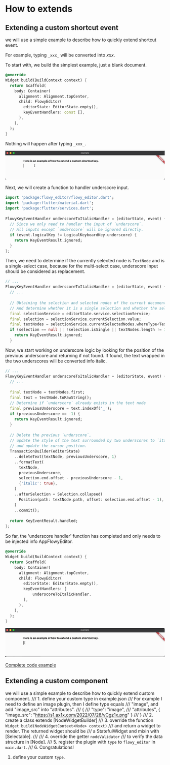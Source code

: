 # How to extends

## Extending a custom shortcut event
we will use a simple example to describe how to quickly extend shortcut event.

For example, typing `_xxx_` will be converted into _xxx_.

To start with, we build the simplest example, just a blank document.

```dart
@override
Widget build(BuildContext context) {
  return Scaffold(
    body: Container(
      alignment: Alignment.topCenter,
      child: FlowyEditor(
        editorState: EditorState.empty(),
        keyEventHandlers: const [],
      ),
    ),
  );
}
```

Nothing will happen after typing `_xxx_`.

![Before](./images/custom_a_shortcut_key_before.gif)

Next, we will create a function to handler underscore input.

```dart
import 'package:flowy_editor/flowy_editor.dart';
import 'package:flutter/material.dart';
import 'package:flutter/services.dart';

FlowyKeyEventHandler underscoreToItalicHandler = (editorState, event) {
  // Since we only need to handler the input of `underscore`.
  // All inputs except `underscore` will be ignored directly.
  if (event.logicalKey != LogicalKeyboardKey.underscore) {
    return KeyEventResult.ignored;
  }
};
```

Then, we need to determine if the currently selected node is `TextNode` and is a single-select case, because for the multi-select case, underscore input should be considered as replacement.

```dart
// ...
FlowyKeyEventHandler underscoreToItalicHandler = (editorState, event) {
  // ...
  
  // Obtaining the selection and selected nodes of the current document through `selectionService`.
  // And determine whether it is a single selection and whether the selected node is a text node.
  final selectionService = editorState.service.selectionService;
  final selection = selectionService.currentSelection.value;
  final textNodes = selectionService.currentSelectedNodes.whereType<TextNode>();
  if (selection == null || !selection.isSingle || textNodes.length != 1) {
    return KeyEventResult.ignored;
  }
```

Now, we start working on underscore logic by looking for the position of the previous underscore and returning if not found. If found, the text wrapped in the two underscores will be converted info italic.

```dart
// ...
FlowyKeyEventHandler underscoreToItalicHandler = (editorState, event) {
  // ...

  final textNode = textNodes.first;
  final text = textNode.toRawString();
  // Determine if `underscore` already exists in the text node
  final previousUnderscore = text.indexOf('_');
  if (previousUnderscore == -1) {
    return KeyEventResult.ignored;
  }

  // Delete the previous `underscore`,
  // update the style of the text surrounded by two underscores to `italic`,
  // and update the cursor position.
  TransactionBuilder(editorState)
    ..deleteText(textNode, previousUnderscore, 1)
    ..formatText(
      textNode,
      previousUnderscore,
      selection.end.offset - previousUnderscore - 1,
      {'italic': true},
    )
    ..afterSelection = Selection.collapsed(
      Position(path: textNode.path, offset: selection.end.offset - 1),
    )
    ..commit();

  return KeyEventResult.handled;
};
```

So far, the 'underscore handler' function has completed and only needs to be injected info AppFlowyEditor.

```dart
@override
Widget build(BuildContext context) {
  return Scaffold(
    body: Container(
      alignment: Alignment.topCenter,
      child: FlowyEditor(
        editorState: EditorState.empty(),
        keyEventHandlers: [
            underscoreToItalicHandler,
        ],
      ),
    ),
  );
}
```

![After](./images/custom_a_shortcut_key_after.gif)

[Complete code example]()

## Extending a custom component
we will use a simple example to describe how to quickly extend custom component.
/// 1. define your custom type in example.json
///   For example I need to define an image plugin, then I define type equals
///   "image", and add "image_src" into "attributes".
///   {
///     "type": "image",
///     "attributes", { "image_src": "https://s1.ax1x.com/2022/07/28/vCgz1x.png" }
///   }
/// 2. create a class extends [NodeWidgetBuilder]
/// 3. override the function `Widget build(NodeWidgetContext<Node> context)`
///     and return a widget to render. The returned widget should be
///     a StatefulWidget and mixin with [Selectable].
///
/// 4. override the getter `nodeValidator`
///     to verify the data structure in [Node].
/// 5. register the plugin with `type` to `flowy_editor` in `main.dart`.
/// 6. Congratulations!
1. define your custom `type`. 